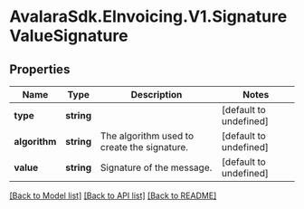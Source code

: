 # AvalaraSdk.EInvoicing.V1.SignatureValueSignature

## Properties

Name | Type | Description | Notes
------------ | ------------- | ------------- | -------------
**type** | **string** |  | [default to undefined]
**algorithm** | **string** | The algorithm used to create the signature. | [default to undefined]
**value** | **string** | Signature of the message. | [default to undefined]

[[Back to Model list]](../../../README.md#documentation-for-models) [[Back to API list]](../../../README.md#documentation-for-api-endpoints) [[Back to README]](../../../README.md)

